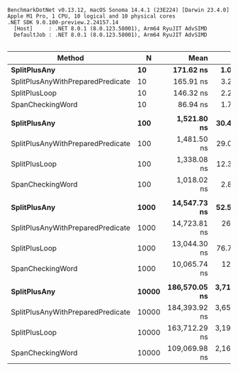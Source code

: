```

BenchmarkDotNet v0.13.12, macOS Sonoma 14.4.1 (23E224) [Darwin 23.4.0]
Apple M1 Pro, 1 CPU, 10 logical and 10 physical cores
.NET SDK 9.0.100-preview.2.24157.14
  [Host]     : .NET 8.0.1 (8.0.123.58001), Arm64 RyuJIT AdvSIMD
  DefaultJob : .NET 8.0.1 (8.0.123.58001), Arm64 RyuJIT AdvSIMD


```
| Method                            | N     | Mean          | Error        | StdDev       | Median        | Rank | Gen0     | Gen1    | Gen2    | Allocated |
|---------------------------------- |------ |--------------:|-------------:|-------------:|--------------:|-----:|---------:|--------:|--------:|----------:|
| **SplitPlusAny**                      | **10**    |     **171.62 ns** |     **1.055 ns** |     **0.823 ns** |     **171.28 ns** |    **4** |   **0.1082** |       **-** |       **-** |     **680 B** |
| SplitPlusAnyWithPreparedPredicate | 10    |     165.91 ns |     3.223 ns |     3.449 ns |     165.28 ns |    3 |   0.0980 |       - |       - |     616 B |
| SplitPlusLoop                     | 10    |     146.32 ns |     2.239 ns |     1.985 ns |     145.66 ns |    2 |   0.0930 |       - |       - |     584 B |
| SpanCheckingWord                  | 10    |      86.94 ns |     1.776 ns |     1.661 ns |      86.09 ns |    1 |        - |       - |       - |         - |
|                                   |       |               |              |              |               |      |          |         |         |           |
| **SplitPlusAny**                      | **100**   |   **1,521.80 ns** |    **30.420 ns** |    **55.625 ns** |   **1,496.84 ns** |    **3** |   **1.0262** |  **0.0095** |       **-** |    **6440 B** |
| SplitPlusAnyWithPreparedPredicate | 100   |   1,481.50 ns |    29.089 ns |    34.629 ns |   1,460.64 ns |    3 |   1.0147 |  0.0057 |       - |    6376 B |
| SplitPlusLoop                     | 100   |   1,338.08 ns |    12.343 ns |     9.636 ns |   1,337.04 ns |    2 |   1.0109 |  0.0076 |       - |    6344 B |
| SpanCheckingWord                  | 100   |   1,018.02 ns |     2.864 ns |     2.236 ns |   1,018.06 ns |    1 |        - |       - |       - |         - |
|                                   |       |               |              |              |               |      |          |         |         |           |
| **SplitPlusAny**                      | **1000**  |  **14,547.73 ns** |    **52.532 ns** |    **43.866 ns** |  **14,532.41 ns** |    **3** |  **10.1929** |  **0.0763** |       **-** |   **64040 B** |
| SplitPlusAnyWithPreparedPredicate | 1000  |  14,723.81 ns |   267.944 ns |   308.565 ns |  14,607.57 ns |    3 |  10.1929 |  0.8392 |  0.0153 |   63976 B |
| SplitPlusLoop                     | 1000  |  13,044.30 ns |    76.730 ns |    71.773 ns |  13,065.71 ns |    2 |  10.1929 |  0.8240 |       - |   63944 B |
| SpanCheckingWord                  | 1000  |  10,065.74 ns |   120.871 ns |   100.933 ns |  10,026.09 ns |    1 |        - |       - |       - |         - |
|                                   |       |               |              |              |               |      |          |         |         |           |
| **SplitPlusAny**                      | **10000** | **186,570.05 ns** | **3,718.505 ns** | **8,837.420 ns** | **185,633.57 ns** |    **3** | **102.0508** | **22.9492** | **22.4609** |  **641883 B** |
| SplitPlusAnyWithPreparedPredicate | 10000 | 184,393.92 ns | 3,658.106 ns | 6,111.874 ns | 182,129.81 ns |    3 | 102.2949 | 25.6348 | 25.1465 |  642748 B |
| SplitPlusLoop                     | 10000 | 163,712.29 ns | 3,192.981 ns | 2,986.716 ns | 164,078.79 ns |    2 | 102.2949 | 26.8555 | 26.3672 |  642666 B |
| SpanCheckingWord                  | 10000 | 109,069.98 ns | 2,161.923 ns | 2,123.297 ns | 108,741.54 ns |    1 |        - |       - |       - |         - |
